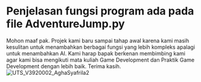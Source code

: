 # Penjelasan fungsi program ada pada file AdventureJump.py

Mohon maaf pak. Projek kami baru sampai tahap awal karena kami masih kesulitan 
untuk menambahkan berbagai fungsi yang lebih kompleks apalagi untuk menambahkan AI.
Kami harap bapak berkenan membimbing kami agar kami bisa mengikuti mata kuliah Game Development 
dan Praktik Game Development dengan lebih baik. Terima kasih.
![UTS_V3920002_AghaSyafrila2](https://user-images.githubusercontent.com/89903725/138458809-4a16a0a7-458c-45d4-87fc-3874270de8c3.png)
